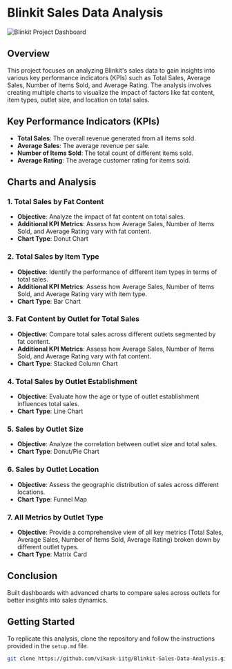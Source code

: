 # Blinkit Sales Data Analysis

![Blinkit Project Dashboard](https://github.com/user-attachments/assets/6bdb4b5a-15ca-4261-9889-2f99cfe80872)

## Overview
This project focuses on analyzing Blinkit's sales data to gain insights into various key performance indicators (KPIs) such as Total Sales, Average Sales, Number of Items Sold, and Average Rating. The analysis involves creating multiple charts to visualize the impact of factors like fat content, item types, outlet size, and location on total sales.

## Key Performance Indicators (KPIs)
- **Total Sales**: The overall revenue generated from all items sold.
- **Average Sales**: The average revenue per sale.
- **Number of Items Sold**: The total count of different items sold.
- **Average Rating**: The average customer rating for items sold.

## Charts and Analysis

### 1. Total Sales by Fat Content
- **Objective**: Analyze the impact of fat content on total sales.
- **Additional KPI Metrics**: Assess how Average Sales, Number of Items Sold, and Average Rating vary with fat content.
- **Chart Type**: Donut Chart

### 2. Total Sales by Item Type
- **Objective**: Identify the performance of different item types in terms of total sales.
- **Additional KPI Metrics**: Assess how Average Sales, Number of Items Sold, and Average Rating vary with item type.
- **Chart Type**: Bar Chart

### 3. Fat Content by Outlet for Total Sales
- **Objective**: Compare total sales across different outlets segmented by fat content.
- **Additional KPI Metrics**: Assess how Average Sales, Number of Items Sold, and Average Rating vary with fat content.
- **Chart Type**: Stacked Column Chart

### 4. Total Sales by Outlet Establishment
- **Objective**: Evaluate how the age or type of outlet establishment influences total sales.
- **Chart Type**: Line Chart

### 5. Sales by Outlet Size
- **Objective**: Analyze the correlation between outlet size and total sales.
- **Chart Type**: Donut/Pie Chart

### 6. Sales by Outlet Location
- **Objective**: Assess the geographic distribution of sales across different locations.
- **Chart Type**: Funnel Map

### 7. All Metrics by Outlet Type
- **Objective**: Provide a comprehensive view of all key metrics (Total Sales, Average Sales, Number of Items Sold, Average Rating) broken down by different outlet types.
- **Chart Type**: Matrix Card

## Conclusion
Built dashboards with advanced charts to compare sales across outlets for better insights into sales dynamics.

## Getting Started

To replicate this analysis, clone the repository and follow the instructions provided in the `setup.md` file.

```bash
git clone https://github.com/vikask-iitg/Blinkit-Sales-Data-Analysis.git


